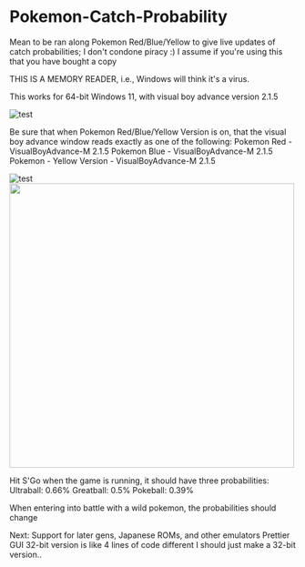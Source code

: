 # Pokemon-Catch-Probability
Mean to be ran along Pokemon Red/Blue/Yellow to give live updates of catch probabilities;
I don't condone piracy :) I assume if you're using this that you have bought a copy

THIS IS A MEMORY READER, i.e., Windows will think it's a virus.

This works for 64-bit Windows 11, with visual boy advance version 2.1.5

![test](https://imgur.com/a/s9M67t7)

Be sure that when Pokemon Red/Blue/Yellow Version is on, that the visual boy advance window reads exactly as one of the following: 
Pokemon Red - VisualBoyAdvance-M 2.1.5
Pokemon Blue - VisualBoyAdvance-M 2.1.5
Pokemon - Yellow Version - VisualBoyAdvance-M 2.1.5

![test]([https://imgur.com/a/mykce0n])
<img src="https://imgur.com/a/mykce0n" width="500" height="500">

Hit S'Go when the game is running, it should have three probabilities:
Ultraball: 0.66%
Greatball: 0.5%
Pokeball: 0.39%

When entering into battle with a wild pokemon, the probabilities should change

Next:
Support for later gens, Japanese ROMs, and other emulators
Prettier GUI
32-bit version is like 4 lines of code different I should just make a 32-bit version..
